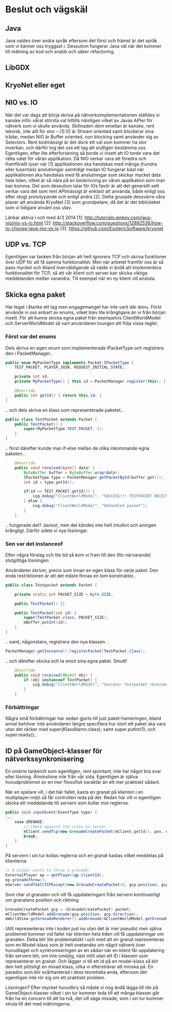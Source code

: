 # Beslut och vägskäl

## Java
Java valdes över andra språk eftersom det först och främst är det språk som vi känner oss tryggast i. Dessutom fungerar Java väl när det kommer till mätning av kod och snabb och säker refactoring.

## LibGDX

## KryoNet eller eget

## NIO vs. IO
När det var dags att börja skriva på nätverksimplementationen ställdes vi kanske inför vårat största val hittills nämligen vilket av Javas APIer för nätverk som vi skulle använda.
Skillnaden dem emellan är kanske, rent teknisk, inte allt för stor – [1] IO är Stream oriented samt blockerar sina trådar, medan NIO är Buffer oriented, non blocking samt använder
sig av Selectors. Rent kodmässigt är det dock ett val som kommer ha stor inverkan, och därför tog det oss ett tag att slutligen bestämma oss.
Egentligen, efter lite efterforskning så borde vi insett att IO torde vara det rätta valet för våran applikation. Då NIO verkar vara att föredra
och framförallt lyser när [1] applikationen ska handskas med många (hundra eller tusentals) anslutningar samtidigt medan IO fungerar bäst när applikationen
ska handskas med få anslutningar som skickar mycket data hela tiden, vilket är så nära på en beskrivning av våran applikation som man kan komma.
Det som dessutom talar för IOs favör är att det generellt sett verkar vara det som rent APImässigt är enklast att använda, både enligt oss efter idogt prototypande och enligt andra [2].
Detta grusade dessvärre våra planer att använda KryoNet [3] som grundpelare, då det är det biblioteket som vi tidigare använt oss utav.

Länkar aktiva i och med 4/3 2014
[1]: http://tutorials.jenkov.com/java-nio/nio-vs-io.html
[2]: http://stackoverflow.com/questions/12892536/how-to-choose-java-nio-vs-io
[3]: https://github.com/EsotericSoftware/kryonet

## UDP vs. TCP
Egentligen var tanken från början att helt ignorera TCP och skriva funktioner över UDP för att få samma funktionalitet.
Men när arbetet framför oss är så pass mycket och ibland överväldigande så valde vi ändå att implementera funktionalitet för TCP, så att vår klient
och server kan skicka viktiga meddelanden mellan varandra. Till exempel när en ny klient vill ansluta.

## Skicka egna paket
Har legat i åtanke ett tag men engagemanget har inte varit där ännu. Först använde vi oss enbart av enums, vilket blev lite krångligare än vi från
början insett. För att kunna skicka egna paket från exempelvis ClientWorldModel och ServerWorldModel så vart användaren tvungen att följa vissa regler.

### Först var det enums

Dels skriva en egen enum som implementerade IPacketType och registrera den i PacketManager..

```java
public enum MyPacketType implements Packet.IPacketType {
    TEST_PACKET, PLAYER_JOIN, REQUEST_INITIAL_STATE;

    private int id;
    private MyPacketType() { this.id = PacketManager.register(this); }

    @Override
    public int getId() { return this.id; }
}
```

.. och dels skriva en klass som representerade paketet..

```java
public class TestPacket extends Packet {
    public TestPacket() {
        super(MyPacketType.TEST_PACKET, 2);
    }
}
```

.. först därefter kunde man if-else mellan de olika inkommande egna paketen..

```java
    @Override
    public void received(byte[] data) {
        ByteBuffer buffer = ByteBuffer.wrap(data);
        IPacketType type = PacketManager.getPacketById(buffer.get());
        int id = type.getId();

        if(id == TEST_PACKET.getId()) {
            Log.debug("ClientWorldModel", "SUCCESS!!! TESTPACKET RECEIVED!!!");
        } else {
            Log.debug("ClientWorldModel", "Unhandled packet");
        }
    }
```

.. fungerade det? Javisst, men det kändes inte helt intuitivt och aningen krångligt. Därför sökte vi nya lösningar.

### Sen var det instanceof
Efter några förslag och lite tid så kom vi fram till den (för närvarande) slutgiltliga lösningen

Användaren skriver, precis som innan en egen klass för varje paket. Den enda
restriktionen är att det måste finnas en tom konstruktor..

```java
public class Testpacket extends Packet {

    private static int PACKET_SIZE = Byte.SIZE;

    public TestPacket() {}

    public TestPacket(int id) {
        super(TestPacket.class, PACKET_SIZE);
        mBuffer.putInt(id);
    }
}
```

.. samt, någonstans, registrera den nya klassen ..

```java
PacketManager.getInstance().registerPacket(TestPacket.class);
```

.. och därefter skicka och ta emot sina egna paket. Smutt!

```java
    @Override
    public void received(Object obj) {
        if (obj instanceof TestPacket) {
            Log.debug("ClientWorldModel", "Success! Testpacket received");
        }
    }
```

### Förbättringar
Några små förbättringar har sedan gjorts till just paket-hanteringen, bland annat behöver inte användaren längre specifiera hur stort ett paket ska vara utan det räcker med super(KlassNamn.class); samt super.putInt(1); och super.ready();.

## ID på GameObject-klasser för nätverkssynkronisering
En smärre tankenöt som egentligen, rent spontant, inte har något bra svar eller lösning. Åtminstone inte från vår sida. Egentligen är själva huvudproblemet av en mer filosofisk karaktär än ett mer praktiskt sådant.

När en spelare vill, i det här fallet, kasta en granat på klienten i en multiplayer-miljö så får controllen reda på det. Redan här vill vi egentligen skicka ett meddelande till servern som kollar mot reglerna.
```java
public void inputEvent(EventType type) {
...
    case GRENADE:
        // Check against the rules on server
        mClient.sendTcp(new GrenadeCreatePacket(mClient.getId(), pos, dir));
        break;
    }
}
```

På servern i sin tur kollas reglerna och en granat kastas vilket meddelas på klienterna
```java
// A player wants to throw a grenade!
ExternalPlayer ep = getPlayer(gp.clientId);
ep.grenadeThrow();
mServer.sendToAllTCPExcept(new GrenadeCreatePacket(0, gcp.position, gcp.direction), con);
```

Som ritar ut granaten och vill få uppdateringarn från servern kontinuerligt om granatens position och riktning
```java
GrenadeCreatePacket gcp = (GrenadeCreatePacket) packet;
mClientWorldModel.addGrenade(gcp.position, gcp.direction);
mWorldView.getGrenadeRenderer().addGrenade(mClientWorldModel.getGrenades().get(mClientWorldModel.getGrenades().size()-1));
```

(Allt representeras inte i koden just nu utan det är mer pseudo) men själva problemet kommer vid fallet när klienten hela tiden vill få uppdateringar om granaten. Detta blir lite problematiskt i och med att en
granat representeras som en Model-klass som är helt ovetandes om något nätverk över huvudtaget och synkroniseringen av en sådan när en klient får uppdatering från servern blir, om inte omöjlig, näst intill utan ett ID
i klassen som representerar en granat. Och lägger vi till ett id på en model-klass så blir den helt plötsligt en mixad klass, vilka vi eftersträvar att minska på. En paradox som blir svårhanterad i dess teoretiska anda,
eftersom det egentligen inte rör sig om ett praktiskt problem.

Lösningen? Efter mycket huvudbry så måste vi nog ändå lägga till idn på GameObject-klasser vilket i sin tur kommer leda till att många klasser går från ha en concern till att ha två, det vill säga mixade, som i
sin tur kommer strula till det med mätningarna.

